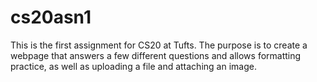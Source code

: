 # cs20asn1

This is the first assignment for CS20 at Tufts. The purpose is to create a webpage that answers a few different questions and allows formatting practice, as well as uploading a file and attaching an image.
